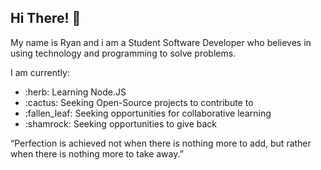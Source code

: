 ## Hi There! :wave:

My name is Ryan and i am a Student Software Developer who believes in using technology and programming to solve problems.  

I am currently:

<ul>
  <li>:herb: Learning Node.JS</li>
  <li>:cactus: Seeking Open-Source projects to contribute to</li>
  <li>:fallen_leaf: Seeking opportunities for collaborative learning</li>
   <li>:shamrock: Seeking opportunities to give back</li>
</ul>

“Perfection is achieved not when there is nothing more to add, but rather when there is nothing more to take away.”

